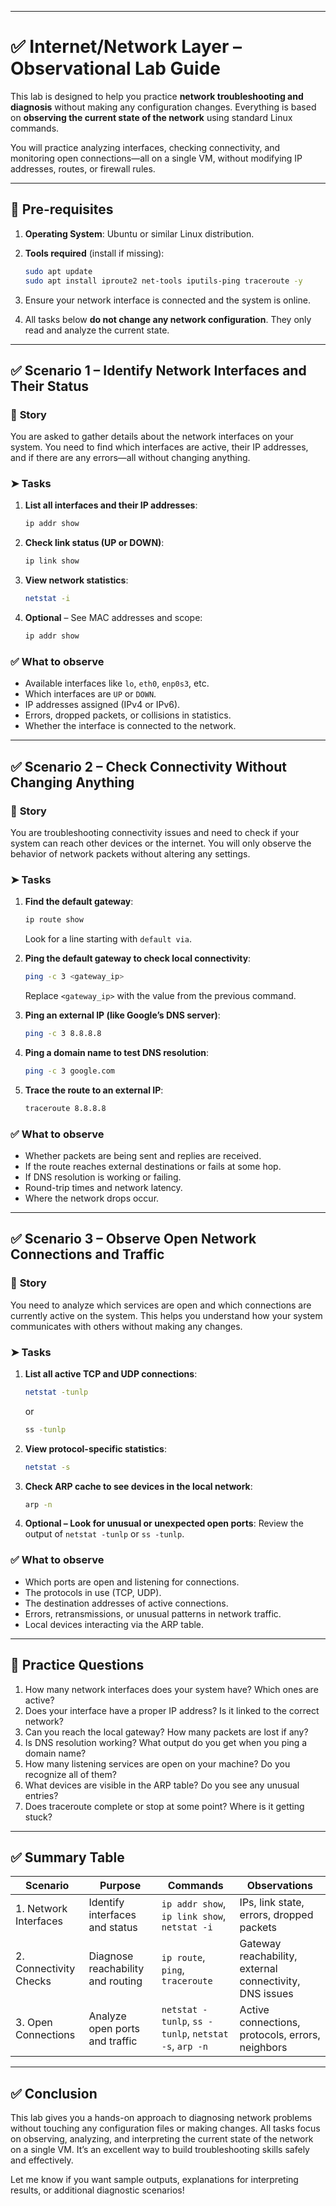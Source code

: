 
---

# ✅ **Internet/Network Layer – Observational Lab Guide**

This lab is designed to help you practice **network troubleshooting and diagnosis** without making any configuration changes. Everything is based on **observing the current state of the network** using standard Linux commands.

You will practice analyzing interfaces, checking connectivity, and monitoring open connections—all on a single VM, without modifying IP addresses, routes, or firewall rules.

---

## 📘 **Pre-requisites**

1. **Operating System**: Ubuntu or similar Linux distribution.
2. **Tools required** (install if missing):

   ```bash
   sudo apt update
   sudo apt install iproute2 net-tools iputils-ping traceroute -y
   ```
3. Ensure your network interface is connected and the system is online.
4. All tasks below **do not change any network configuration**. They only read and analyze the current state.

---

## ✅ **Scenario 1 – Identify Network Interfaces and Their Status**

### 📖 **Story**

You are asked to gather details about the network interfaces on your system. You need to find which interfaces are active, their IP addresses, and if there are any errors—all without changing anything.

### ➤ **Tasks**

1. **List all interfaces and their IP addresses**:

   ```bash
   ip addr show
   ```

2. **Check link status (UP or DOWN)**:

   ```bash
   ip link show
   ```

3. **View network statistics**:

   ```bash
   netstat -i
   ```

4. **Optional** – See MAC addresses and scope:

   ```bash
   ip addr show
   ```

### ✅ **What to observe**

* Available interfaces like `lo`, `eth0`, `enp0s3`, etc.
* Which interfaces are `UP` or `DOWN`.
* IP addresses assigned (IPv4 or IPv6).
* Errors, dropped packets, or collisions in statistics.
* Whether the interface is connected to the network.

---

## ✅ **Scenario 2 – Check Connectivity Without Changing Anything**

### 📖 **Story**

You are troubleshooting connectivity issues and need to check if your system can reach other devices or the internet. You will only observe the behavior of network packets without altering any settings.

### ➤ **Tasks**

1. **Find the default gateway**:

   ```bash
   ip route show
   ```

   Look for a line starting with `default via`.

2. **Ping the default gateway to check local connectivity**:

   ```bash
   ping -c 3 <gateway_ip>
   ```

   Replace `<gateway_ip>` with the value from the previous command.

3. **Ping an external IP (like Google’s DNS server)**:

   ```bash
   ping -c 3 8.8.8.8
   ```

4. **Ping a domain name to test DNS resolution**:

   ```bash
   ping -c 3 google.com
   ```

5. **Trace the route to an external IP**:

   ```bash
   traceroute 8.8.8.8
   ```

### ✅ **What to observe**

* Whether packets are being sent and replies are received.
* If the route reaches external destinations or fails at some hop.
* If DNS resolution is working or failing.
* Round-trip times and network latency.
* Where the network drops occur.

---

## ✅ **Scenario 3 – Observe Open Network Connections and Traffic**

### 📖 **Story**

You need to analyze which services are open and which connections are currently active on the system. This helps you understand how your system communicates with others without making any changes.

### ➤ **Tasks**

1. **List all active TCP and UDP connections**:

   ```bash
   netstat -tunlp
   ```

   or

   ```bash
   ss -tunlp
   ```

2. **View protocol-specific statistics**:

   ```bash
   netstat -s
   ```

3. **Check ARP cache to see devices in the local network**:

   ```bash
   arp -n
   ```

4. **Optional – Look for unusual or unexpected open ports**:
   Review the output of `netstat -tunlp` or `ss -tunlp`.

### ✅ **What to observe**

* Which ports are open and listening for connections.
* The protocols in use (TCP, UDP).
* The destination addresses of active connections.
* Errors, retransmissions, or unusual patterns in network traffic.
* Local devices interacting via the ARP table.

---

## 📌 **Practice Questions**

1. How many network interfaces does your system have? Which ones are active?
2. Does your interface have a proper IP address? Is it linked to the correct network?
3. Can you reach the local gateway? How many packets are lost if any?
4. Is DNS resolution working? What output do you get when you ping a domain name?
5. How many listening services are open on your machine? Do you recognize all of them?
6. What devices are visible in the ARP table? Do you see any unusual entries?
7. Does traceroute complete or stop at some point? Where is it getting stuck?

---

## ✅ **Summary Table**

| Scenario               | Purpose                           | Commands                                              | Observations                                            |
| ---------------------- | --------------------------------- | ----------------------------------------------------- | ------------------------------------------------------- |
| 1. Network Interfaces  | Identify interfaces and status    | `ip addr show`, `ip link show`, `netstat -i`          | IPs, link state, errors, dropped packets                |
| 2. Connectivity Checks | Diagnose reachability and routing | `ip route`, `ping`, `traceroute`                      | Gateway reachability, external connectivity, DNS issues |
| 3. Open Connections    | Analyze open ports and traffic    | `netstat -tunlp`, `ss -tunlp`, `netstat -s`, `arp -n` | Active connections, protocols, errors, neighbors        |

---

## ✅ **Conclusion**

This lab gives you a hands-on approach to diagnosing network problems without touching any configuration files or making changes. All tasks focus on observing, analyzing, and interpreting the current state of the network on a single VM. It’s an excellent way to build troubleshooting skills safely and effectively.

Let me know if you want sample outputs, explanations for interpreting results, or additional diagnostic scenarios!
